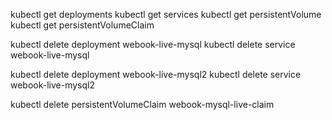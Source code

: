 kubectl get deployments
kubectl get services
kubectl get persistentVolume
kubectl get persistentVolumeClaim

kubectl delete deployment webook-live-mysql
kubectl delete service webook-live-mysql

kubectl delete deployment webook-live-mysql2
kubectl delete service webook-live-mysql2

kubectl delete persistentVolumeClaim webook-mysql-live-claim